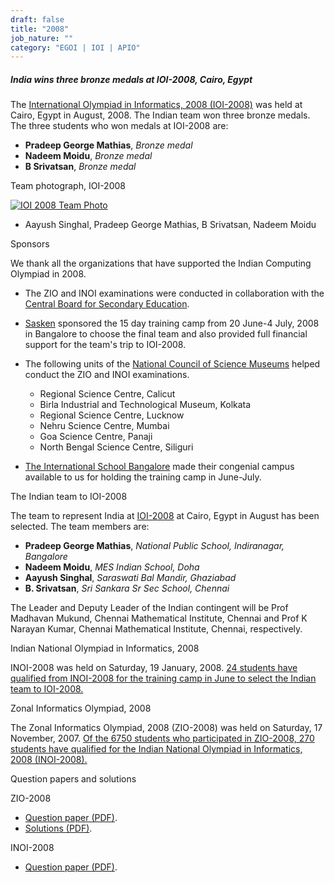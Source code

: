 ```yaml
---
draft: false
title: "2008"
job_nature: ""
category: "EGOI | IOI | APIO"
---
```




##### India wins three bronze medals at IOI-2008, Cairo, Egypt

The [International Olympiad in Informatics, 2008 (IOI-2008)](http://www.ioi2008.org) was held at Cairo, Egypt in August, 2008. The Indian team won three bronze medals. The three students who won medals at IOI-2008 are:

*   **Pradeep George Mathias**, _Bronze medal_
*   **Nadeem Moidu**, _Bronze medal_
*   **B Srivatsan**, _Bronze medal_

Team photograph, IOI-2008

[![IOI 2008 Team Photo](https://www.iarcs.org.in/inoi/2008/ioi2008/cairo-big.jpg)](https://www.iarcs.org.in/inoi/2008/ioi2008/cairo-big.jpg)

*   Aayush Singhal, Pradeep George Mathias, B Srivatsan, Nadeem Moidu

Sponsors

We thank all the organizations that have supported the Indian Computing Olympiad in 2008.

*   The ZIO and INOI examinations were conducted in collaboration with the [Central Board for Secondary Education](http://www.cbse.nic.in).  
      
    
*   [Sasken](http://www.sasken.com) sponsored the 15 day training camp from 20 June-4 July, 2008 in Bangalore to choose the final team and also provided full financial support for the team's trip to IOI-2008.  
      
    
*   The following units of the [National Council of Science Museums](http://ncsm.gov.in) helped conduct the ZIO and INOI examinations.  
      
    
    *   Regional Science Centre, Calicut
    *   Birla Industrial and Technological Museum, Kolkata
    *   Regional Science Centre, Lucknow
    *   Nehru Science Centre, Mumbai
    *   Goa Science Centre, Panaji
    *   North Bengal Science Centre, Siliguri
    
      
      
    
*   [The International School Bangalore](http://www.tisb.org) made their congenial campus available to us for holding the training camp in June-July.

The Indian team to IOI-2008

The team to represent India at [IOI-2008](http://www.ioi2008.org/) at Cairo, Egypt in August has been selected. The team members are:

*   **Pradeep George Mathias**, _National Public School, Indiranagar, Bangalore_
*   **Nadeem Moidu**, _MES Indian School, Doha_
*   **Aayush Singhal**, _Saraswati Bal Mandir, Ghaziabad_
*   **B. Srivatsan**, _Sri Sankara Sr Sec School, Chennai_

The Leader and Deputy Leader of the Indian contingent will be Prof Madhavan Mukund, Chennai Mathematical Institute, Chennai and Prof K Narayan Kumar, Chennai Mathematical Institute, Chennai, respectively.

Indian National Olympiad in Informatics, 2008  

INOI-2008 was held on Saturday, 19 January, 2008. [24 students have qualified from INOI-2008 for the training camp in June to select the Indian team to IOI-2008.](/inoi/2008/inoi2008/results_inoi2008.php)

Zonal Informatics Olympiad, 2008  

The Zonal Informatics Olympiad, 2008 (ZIO-2008) was held on Saturday, 17 November, 2007. [Of the 6750 students who participated in ZIO-2008, 270 students have qualified for the Indian National Olympiad in Informatics, 2008 (INOI-2008).](/inoi/2008/zio2008/results_zio2008.php)

Question papers and solutions

ZIO-2008

*   [Question paper (PDF)](../zio2008/zio2008-qpaper.pdf).
*   [Solutions (PDF)](../zio2008/zio2008-solutions.pdf).

INOI-2008

*   [Question paper (PDF)](../inoi2008/inoi2008-qpaper.pdf).